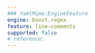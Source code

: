 ```yaml
---
### YamlMime:EngineFeature
engine: boost.regex
feature: line-comments
supported: false
# reference: 
---
```

